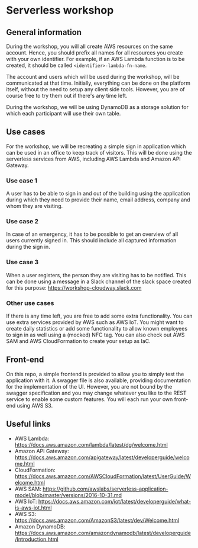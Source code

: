 # Serverless workshop

## General information

During the workshop, you will all create AWS resources on the same account. Hence, you should prefix all names for all resources
you create with your own identifier. For example, if an AWS Lambda function is to be created, it should be called `<identifier>-lambda-fn-name`.

The account and users which will be used during the workshop, will be communicated at that time.
Initially, everything can be done on the platform itself, without the need to setup any client side tools.
However, you are of course free to try them out if there's any time left. 

During the workshop, we will be using DynamoDB as a storage solution for which each participant will use their own table.

## Use cases

For the workshop, we will be recreating a simple sign in application which can be used in an office to keep track of visitors.
This will be done using the serverless services from AWS, including AWS Lambda and Amazon API Gateway.

### Use case 1

A user has to be able to sign in and out of the building using the application during which they need to 
provide their name, email address, company and whom they are visiting.

### Use case 2

In case of an emergency, it has to be possible to get an overview of all users currently signed in. This should include
all captured information during the sign in.

### Use case 3

When a user registers, the person they are visiting has to be notified. This can be done using a message in a Slack channel
of the slack space created for this purpose: https://workshop-cloudway.slack.com

### Other use cases

If there is any time left, you are free to add some extra functionality. You can use extra services provided by AWS
such as AWS IoT. You might want to create daily statistics or add some functionality to allow known employees to sign in as
well using a (mocked) NFC tag. You can also check out AWS SAM and AWS CloudFormation to create your setup as IaC.

## Front-end

On this repo, a simple frontend is provided to allow you to simply test the application with it. A swagger file is also available,
providing documentation for the implementation of the UI. However, you are not bound by the swagger specification and you may 
change whatever you like to the REST service to enable some custom features. You will each run your own front-end using AWS S3.

## Useful links

* AWS Lambda: https://docs.aws.amazon.com/lambda/latest/dg/welcome.html
* Amazon API Gateway: https://docs.aws.amazon.com/apigateway/latest/developerguide/welcome.html
* CloudFormation: https://docs.aws.amazon.com/AWSCloudFormation/latest/UserGuide/Welcome.html
* AWS SAM: https://github.com/awslabs/serverless-application-model/blob/master/versions/2016-10-31.md
* AWS IoT: https://docs.aws.amazon.com/iot/latest/developerguide/what-is-aws-iot.html
* AWS S3: https://docs.aws.amazon.com/AmazonS3/latest/dev/Welcome.html
* Amazon DynamoDB: https://docs.aws.amazon.com/amazondynamodb/latest/developerguide/Introduction.html


